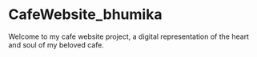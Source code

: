 # CafeWebsite_bhumika
Welcome to my cafe website project, a digital representation of the heart and soul of my beloved cafe. 
